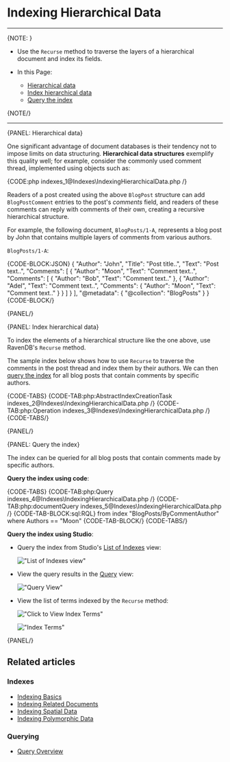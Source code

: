 # Indexing Hierarchical Data
---

{NOTE: }

* Use the `Recurse` method to traverse the layers of a hierarchical document and index its fields.

* In this Page:  
   * [Hierarchical data](../indexes/indexing-hierarchical-data#hierarchical-data)  
   * [Index hierarchical data](../indexes/indexing-hierarchical-data#index-hierarchical-data)  
   * [Query the index](../indexes/indexing-hierarchical-data#query-the-index)  

{NOTE/}

---

{PANEL: Hierarchical data}

One significant advantage of document databases is their tendency not to impose limits on data structuring.
**Hierarchical data structures** exemplify this quality well; for example, consider the commonly used comment thread, implemented using objects such as:

{CODE:php indexes_1@Indexes\IndexingHierarchicalData.php /}

Readers of a post created using the above `BlogPost` structure can add `BlogPostComment` entries to the post's _comments_ field,
and readers of these comments can reply with comments of their own, creating a recursive hierarchical structure. 

For example, the following document, `BlogPosts/1-A`, represents a blog post by John that contains multiple layers of comments from various authors.  

`BlogPosts/1-A`:  

{CODE-BLOCK:JSON}
{
    "Author": "John",
    "Title": "Post title..",
    "Text": "Post text..",
    "Comments": [
        {
            "Author": "Moon",
            "Text": "Comment text..",
            "Comments": [
                {
                    "Author": "Bob",
                    "Text": "Comment text.."
                },
                {
                    "Author": "Adel",
                    "Text": "Comment text..",
                    "Comments": {
                        "Author": "Moon",
                        "Text": "Comment text.."
                    }
                }
            ]
        }
    ],
    "@metadata": {
        "@collection": "BlogPosts"
    }
}
{CODE-BLOCK/}

{PANEL/}

{PANEL: Index hierarchical data}

To index the elements of a hierarchical structure like the one above, use RavenDB's `Recurse` method.

The sample index below shows how to use `Recurse` to traverse the comments in the post thread and index them by their authors.
We can then [query the index](../indexes/indexing-hierarchical-data#query-the-index) for all blog posts that contain comments by specific authors.

{CODE-TABS}
{CODE-TAB:php:AbstractIndexCreationTask indexes_2@Indexes\IndexingHierarchicalData.php /}
{CODE-TAB:php:Operation indexes_3@Indexes\IndexingHierarchicalData.php /}
{CODE-TABS/}

{PANEL/}

{PANEL: Query the index}

The index can be queried for all blog posts that contain comments made by specific authors.

**Query the index using code**:  

{CODE-TABS}
{CODE-TAB:php:Query indexes_4@Indexes\IndexingHierarchicalData.php /}
{CODE-TAB:php:documentQuery indexes_5@Indexes\IndexingHierarchicalData.php /}
{CODE-TAB-BLOCK:sql:RQL}
from index "BlogPosts/ByCommentAuthor"
where Authors == "Moon"
{CODE-TAB-BLOCK/}
{CODE-TABS/}

**Query the index using Studio**:

  * Query the index from Studio's [List of Indexes](../studio/database/indexes/indexes-list-view#indexes-list-view) view:  
     
      !["List of Indexes view"](images/list-of-indexes-view.png "List of Indexes view")

  * View the query results in the [Query](../studio/database/queries/query-view) view:  
    
      !["Query View"](images/query-view.png "Query view")
    
  * View the list of terms indexed by the `Recurse` method:

      !["Click to View Index Terms"](images/click-to-view-terms.png "Click to view index terms")

      !["Index Terms"](images/index-terms.png "Index terms")

{PANEL/}

## Related articles

### Indexes

- [Indexing Basics](../indexes/indexing-basics)
- [Indexing Related Documents](../indexes/indexing-related-documents)
- [Indexing Spatial Data](../indexes/indexing-spatial-data)
- [Indexing Polymorphic Data](../indexes/indexing-polymorphic-data)

### Querying 

- [Query Overview](../client-api/session/querying/how-to-query)
